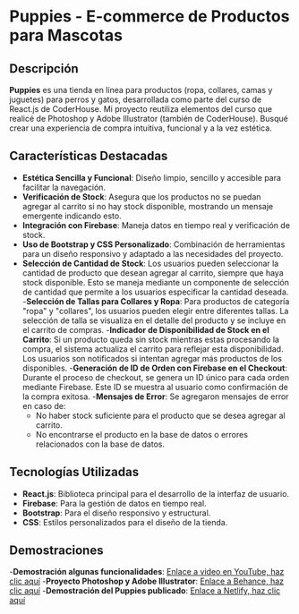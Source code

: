 # Puppies - E-commerce de Productos para Mascotas


## Descripción

**Puppies** es una tienda en línea para productos (ropa, collares, camas y juguetes) para perros y gatos, desarrollada como parte del curso de React.js de CoderHouse.
Mi proyecto reutiliza elementos del curso que realicé de Photoshop y Adobe Illustrator (también de CoderHouse). Busqué crear una experiencia de compra intuitiva, funcional y a la vez estética.


## Características Destacadas

- **Estética Sencilla y Funcional**: Diseño limpio, sencillo y accesible para facilitar la navegación.
- **Verificación de Stock**: Asegura que los productos no se puedan agregar al carrito si no hay stock disponible, mostrando un mensaje emergente indicando esto.
- **Integración con Firebase**: Maneja datos en tiempo real y verificación de stock.
- **Uso de Bootstrap y CSS Personalizado**: Combinación de herramientas para un diseño responsivo y adaptado a las necesidades del proyecto.
- **Selección de Cantidad de Stock**: Los usuarios pueden seleccionar la cantidad de producto que desean agregar al carrito, siempre que haya stock disponible. Esto se maneja mediante un componente de selección de cantidad que permite a los usuarios especificar la cantidad deseada.
-**Selección de Tallas para Collares y Ropa**: Para productos de categoría "ropa" y "collares", los usuarios pueden elegir entre diferentes tallas. La selección de talla se visualiza en el detalle del producto y se incluye en el carrito de compras.
-**Indicador de Disponibilidad de Stock en el Carrito**: Si un producto queda sin stock mientras estas procesando la compra, el sistema actualiza el carrito para reflejar esta disponibilidad. Los usuarios son notificados si intentan agregar más productos de los disponibles.
-**Generación de ID de Orden con Firebase en el Checkout**: Durante el proceso de checkout, se genera un ID único para cada orden mediante Firebase. Este ID se muestra al usuario como confirmación de la compra exitosa.
-**Mensajes de Error**: Se agregaron mensajes de error en caso de:
   - No haber stock suficiente para el producto que se desea agregar al carrito.
   - No encontrarse el producto en la base de datos o errores relacionados con la base de datos.


## Tecnologías Utilizadas

- **React.js**: Biblioteca principal para el desarrollo de la interfaz de usuario.
- **Firebase**: Para la gestión de datos en tiempo real.
- **Bootstrap**: Para el diseño responsivo y estructural.
- **CSS**: Estilos personalizados para el diseño de la tienda.


## Demostraciones

-**Demostración algunas funcionalidades**: [Enlace a video en YouTube, haz clic aquí](https://youtu.be/L3YBRCilKX0)
-**Proyecto Photoshop y Adobe Illustrator**: [Enlace a Behance, haz clic aquí](https://www.behance.net/gallery/198993787/Puppies-esttica-de-mascotas)
-**Demostración del Puppies publicado**: [Enlace a Netlify, haz clic aquí](fabulous-bubblegum-e4ecb0.netlify.app)

